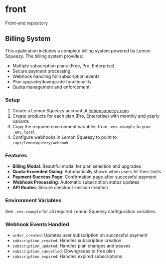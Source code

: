 ﻿# front

Front-end repository

## Billing System

This application includes a complete billing system powered by Lemon Squeezy. The billing system provides:

- Multiple subscription plans (Free, Pro, Enterprise)
- Secure payment processing
- Webhook handling for subscription events
- Plan upgrade/downgrade functionality
- Quota management and enforcement

### Setup

1. Create a Lemon Squeezy account at [lemonsqueezy.com](https://lemonsqueezy.com)
2. Create products for each plan (Pro, Enterprise) with monthly and yearly variants
3. Copy the required environment variables from `.env.example` to your `.env.local`
4. Configure webhooks in Lemon Squeezy to point to `/api/lemonsqueezy/webhook`

### Features

- **Billing Modal**: Beautiful modal for plan selection and upgrades
- **Quota Exceeded Dialog**: Automatically shown when users hit their limits
- **Payment Success Page**: Confirmation page after successful payment
- **Webhook Processing**: Automatic subscription status updates
- **API Routes**: Secure checkout session creation

### Environment Variables

See `.env.example` for all required Lemon Squeezy configuration variables.

### Webhook Events Handled

- `order_created`: Updates user subscription on successful payment
- `subscription_created`: Handles subscription creation
- `subscription_updated`: Handles plan changes and pauses
- `subscription_cancelled`: Downgrades to free plan
- `subscription_expired`: Handles expired subscriptions
